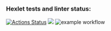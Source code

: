 ### Hexlet tests and linter status:
[![Actions Status](https://github.com/konsttin/php-project-lvl1/workflows/hexlet-check/badge.svg)](https://github.com/konsttin/php-project-lvl1/actions)
<a href="https://codeclimate.com/github/codeclimate/codeclimate/maintainability"><img src="https://api.codeclimate.com/v1/badges/a99a88d28ad37a79dbf6/maintainability" /></a>
![example workflow](https://github.com/konsttin/php-project-lvl1/actions/workflows/workflow.yml/badge.svg)

